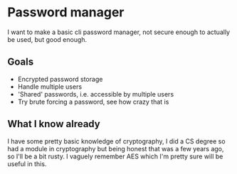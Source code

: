 # Password manager
I want to make a basic cli password manager, 
not secure enough to actually be used, but good enough.

## Goals
- Encrypted password storage
- Handle multiple users
- 'Shared' passwords, i.e. accessible by multiple users
- Try brute forcing a password, see how crazy that is

## What I know already
I have some pretty basic knowledge of cryptography, 
I did a CS degree so had a module in cryptography but being honest 
that was a few years ago, so I'll be a bit rusty. 
I vaguely remember AES which I'm pretty sure will be useful in this.